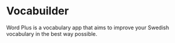 # Vocabuilder
Word Plus is a vocabulary app that aims to improve your Swedish vocabulary in the best way possible.
